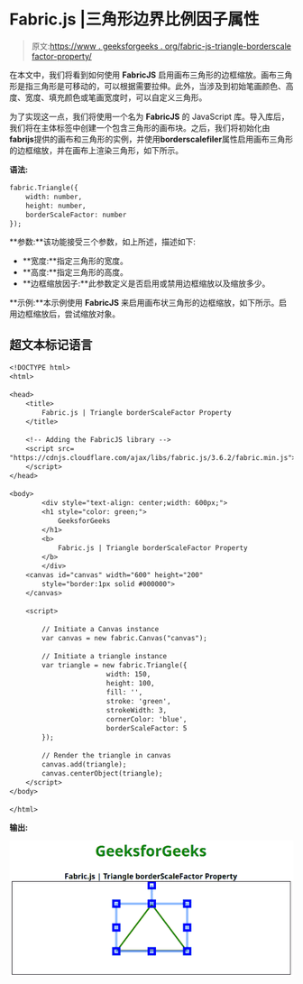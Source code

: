 # Fabric.js |三角形边界比例因子属性

> 原文:[https://www . geeksforgeeks . org/fabric-js-triangle-borderscale factor-property/](https://www.geeksforgeeks.org/fabric-js-triangle-borderscalefactor-property/)

在本文中，我们将看到如何使用 **FabricJS** 启用画布三角形的边框缩放。画布三角形是指三角形是可移动的，可以根据需要拉伸。此外，当涉及到初始笔画颜色、高度、宽度、填充颜色或笔画宽度时，可以自定义三角形。

为了实现这一点，我们将使用一个名为 **FabricJS** 的 JavaScript 库。导入库后，我们将在主体标签中创建一个包含三角形的画布块。之后，我们将初始化由**fabrijs**提供的画布和三角形的实例，并使用**borderscalefiler**属性启用画布三角形的边框缩放，并在画布上渲染三角形，如下所示。

**语法:**

```
fabric.Triangle({
    width: number,
    height: number,
    borderScaleFactor: number
});
```

**参数:**该功能接受三个参数，如上所述，描述如下:

*   **宽度:**指定三角形的宽度。
*   **高度:**指定三角形的高度。
*   **边框缩放因子:**此参数定义是否启用或禁用边框缩放以及缩放多少。

**示例:**本示例使用 **FabricJS** 来启用画布状三角形的边框缩放，如下所示。启用边框缩放后，尝试缩放对象。

## 超文本标记语言

```
<!DOCTYPE html>
<html>

<head>
    <title>
        Fabric.js | Triangle borderScaleFactor Property
    </title>

    <!-- Adding the FabricJS library -->
    <script src=
"https://cdnjs.cloudflare.com/ajax/libs/fabric.js/3.6.2/fabric.min.js">
    </script>
</head>

<body>
        <div style="text-align: center;width: 600px;">
        <h1 style="color: green;">
            GeeksforGeeks
        </h1>
        <b>
            Fabric.js | Triangle borderScaleFactor Property
        </b>
        </div>
    <canvas id="canvas" width="600" height="200"
        style="border:1px solid #000000">
    </canvas>

    <script>

        // Initiate a Canvas instance
        var canvas = new fabric.Canvas("canvas");

        // Initiate a triangle instance
        var triangle = new fabric.Triangle({
                        width: 150,
                        height: 100,
                        fill: '',
                        stroke: 'green',
                        strokeWidth: 3,
                        cornerColor: 'blue',
                        borderScaleFactor: 5
        });

        // Render the triangle in canvas
        canvas.add(triangle);
        canvas.centerObject(triangle);
    </script>
</body>

</html>                   
```

**输出:**

![](img/82cfa281ee95c0dcba8f480971541c11.png)